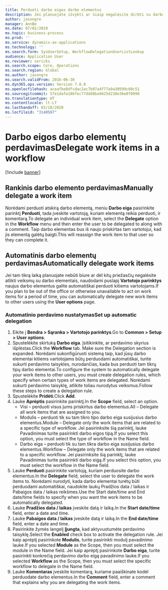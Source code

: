 ```yaml
---
title: Perduoti darbo eigos darbo elementus
description: Jei planuojate išvykti ar šiaip negalėsite dirbti su darbo elementais, juos galite perduoti arba iš naujo priskirti kitiems vartotojams.
author: jasongre
manager: AnnBe
ms.date: 07/01/2019
ms.topic: business-process
ms.prod: ''
ms.service: dynamics-ax-applications
ms.technology: ''
ms.search.form: SysUserSetup, WorkflowDelegationUserListLookup
audience: Application User
ms.reviewer: sericks
ms.search.scope: Core, Operations
ms.search.region: Global
ms.author: jasongre
ms.search.validFrom: 2016-06-30
ms.dyn365.ops.version: Version 7.0.0
ms.openlocfilehash: aceafbe8dfcdac2ac7b97a4f77a9a30599c60c51
ms.sourcegitcommit: 57e1dafa186fec77ddd8ba9425d238e36e0f0998
ms.translationtype: HT
ms.contentlocale: lt-LT
ms.lasthandoff: 03/18/2020
ms.locfileid: "3140587"
---
```

# <a name="delegate-work-items-in-a-workflow"></a><span data-ttu-id="a0396-103">Darbo eigos darbo elementų perdavimas</span><span class="sxs-lookup"><span data-stu-id="a0396-103">Delegate work items in a workflow</span></span>

[!include [banner](../../includes/banner.md)]

## <a name="manually-delegate-a-work-item"></a><span data-ttu-id="a0396-104">Rankinis darbo elemento perdavimas</span><span class="sxs-lookup"><span data-stu-id="a0396-104">Manually delegate a work item</span></span>

<span data-ttu-id="a0396-105">Norėdami perduoti atskirą darbo elementą, meniu **Darbo eiga** pasirinkite parinktį **Perduoti**, tada įveskite vartotoją, kuriam elementą reikia perduoti, ir komentarą.</span><span class="sxs-lookup"><span data-stu-id="a0396-105">To delegate an individual work item, select the **Delegate** option in the **Workflow** menu and then enter the user to be delegated to along with a comment.</span></span> <span data-ttu-id="a0396-106">Taip darbo elementas bus iš naujo priskirtas tam vartotojui, kad jis elementą galėtų baigti.</span><span class="sxs-lookup"><span data-stu-id="a0396-106">This will reassign the work item to that user so they can complete it.</span></span>

## <a name="automatically-delegate-work-items"></a><span data-ttu-id="a0396-107">Automatinis darbo elementų perdavimas</span><span class="sxs-lookup"><span data-stu-id="a0396-107">Automatically delegate work items</span></span>

<span data-ttu-id="a0396-108">Jei tam tikrą laiką planuojate nebūti biure ar dėl kitų priežasčių negalėsite atlikti veiksmų su darbo elementais, naudodami puslapį **Vartotojo parinktys** naujus darbo elementus galite automatiškai perduoti kitiems vartotojams.</span><span class="sxs-lookup"><span data-stu-id="a0396-108">If you plan to be out of the office or otherwise unavailable to act on work items for a period of time, you can automatically delegate new work items to other users using the **User options** page.</span></span>

### <a name="set-up-automatic-delegation"></a><span data-ttu-id="a0396-109">Automatinio perdavimo nustatymas</span><span class="sxs-lookup"><span data-stu-id="a0396-109">Set up automatic delegation</span></span>
1. <span data-ttu-id="a0396-110">Eikite į **Bendra > Sąranka > Vartotojo parinktys**.</span><span class="sxs-lookup"><span data-stu-id="a0396-110">Go to **Common > Setup > User options**.</span></span>
2. <span data-ttu-id="a0396-111">Spustelėkite skirtuką **Darbo eiga**. Įsitikinkite, ar perdavimo skyrius išplėstas.</span><span class="sxs-lookup"><span data-stu-id="a0396-111">Click the **Workflow** tab. Make sure the Delegation section is expanded.</span></span> <span data-ttu-id="a0396-112">Norėdami sukonfigūruoti sistemą taip, kad jūsų darbo elementai kitiems vartotojams būtų perduodami automatiškai, turite sukurti perdavimo taisykles, nurodančias, kada bus perduoti tam tikrų tipų darbo elementai.</span><span class="sxs-lookup"><span data-stu-id="a0396-112">To configure the system to automatically delegate your work items to other users, you must create delegation rules, which specify when certain types of work items are delegated.</span></span> <span data-ttu-id="a0396-113">Norėdami sukurti perdavimo taisyklę, atlikite toliau nurodytus veiksmus.</span><span class="sxs-lookup"><span data-stu-id="a0396-113">Follow these steps to create a delegation rule.</span></span>  
3. <span data-ttu-id="a0396-114">Spustelėkite **Pridėti**.</span><span class="sxs-lookup"><span data-stu-id="a0396-114">Click **Add**.</span></span>
4. <span data-ttu-id="a0396-115">Lauke **Aprėptis** pasirinkite parinktį.</span><span class="sxs-lookup"><span data-stu-id="a0396-115">In the **Scope** field, select an option.</span></span>
    - <span data-ttu-id="a0396-116">Visi – perduoti visus jums priskirtus darbo elementus.</span><span class="sxs-lookup"><span data-stu-id="a0396-116">All – Delegate all work items that are assigned to you.</span></span>
    - <span data-ttu-id="a0396-117">Modulis – perduoti tik su tam tikro tipo darbo eiga susijusius darbo elementus.</span><span class="sxs-lookup"><span data-stu-id="a0396-117">Module – Delegate only the work items that are related to a specific type of workflow.</span></span> <span data-ttu-id="a0396-118">Jei pasirinksite šią parinktį, lauke Pavadinimas turite pasirinkti darbo eigos tipą.</span><span class="sxs-lookup"><span data-stu-id="a0396-118">If you select this option, you must select the type of workflow in the Name field.</span></span>
    - <span data-ttu-id="a0396-119">Darbo eiga – perduoti tik su tam tikra darbo eiga susijusius darbo elementus.</span><span class="sxs-lookup"><span data-stu-id="a0396-119">Workflow – Delegate only the work items that are related to a specific workflow.</span></span> <span data-ttu-id="a0396-120">Jei pasirinksite šią parinktį, lauke Pavadinimas turite pasirinkti darbo eigą.</span><span class="sxs-lookup"><span data-stu-id="a0396-120">If you select this option, you must select the workflow in the Name field.</span></span>  
5. <span data-ttu-id="a0396-121">Lauke **Perduoti** pasirinkite vartotoją, kuriam perduosite darbo elementus.</span><span class="sxs-lookup"><span data-stu-id="a0396-121">In the **Delegate** field, select the user to delegate the work items to.</span></span> <span data-ttu-id="a0396-122">Norėdami nurodyti, kada darbo elementai turėtų būti perduodami automatiškai, naudokite laukų Pradžios data / laikas ir Pabaigos data / laikas reikšmes.</span><span class="sxs-lookup"><span data-stu-id="a0396-122">Use the Start date/time and End date/time fields to specify when you want the work items to be automatically delegated.</span></span>  
6. <span data-ttu-id="a0396-123">Lauke **Pradžios data / laikas** įveskite datą ir laiką.</span><span class="sxs-lookup"><span data-stu-id="a0396-123">In the **Start date/time** field, enter a date and time.</span></span>
7. <span data-ttu-id="a0396-124">Lauke **Pabaigos data / laikas** įveskite datą ir laiką.</span><span class="sxs-lookup"><span data-stu-id="a0396-124">In the **End date/time** field, enter a date and time.</span></span>
8. <span data-ttu-id="a0396-125">Pasirinkite žymės langelį **Įjungta**, kad aktyvuotumėte perdavimo taisyklę.</span><span class="sxs-lookup"><span data-stu-id="a0396-125">Select the **Enabled** check box to activate the delegation rule.</span></span> <span data-ttu-id="a0396-126">Jei kaip aprėptį pasirinkote **Modulis**, turite pasirinkti modulį pavadinimo lauke.</span><span class="sxs-lookup"><span data-stu-id="a0396-126">If you selected **Module** as the Scope, then you must select the module in the Name field.</span></span> <span data-ttu-id="a0396-127">Jei kaip aprėptį pasirinkote **Darbo eiga**, turite pasirinkti konkrečią perdavimo darbo eigą pavadinimo lauke.</span><span class="sxs-lookup"><span data-stu-id="a0396-127">If you selected **Workflow** as the Scope, then you must select the specific workflow to delegate in the Name field.</span></span>  
9. <span data-ttu-id="a0396-128">Lauke **Komentaras** įveskite komentarą, kuriame paaiškinate kodėl perduodate darbo elementus.</span><span class="sxs-lookup"><span data-stu-id="a0396-128">In the **Comment** field, enter a comment that explains why you are delegating the work items.</span></span>

